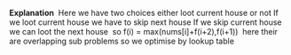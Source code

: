 **Explanation**
​
Here we have two choices either loot current house or not
If we loot current house we have to skip next house
If we skip current house we can loot the next house
​
so f(i) = max(nums[i]+f(i+2),f(i+1))
​
here their are overlapping sub problems so we optimise by lookup table